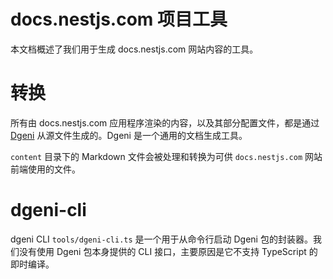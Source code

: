 # docs.nestjs.com 项目工具

本文档概述了我们用于生成 docs.nestjs.com 网站内容的工具。

# 转换

所有由 docs.nestjs.com 应用程序渲染的内容，以及其部分配置文件，都是通过 [Dgeni](https://github.com/angular/dgeni) 从源文件生成的。Dgeni 是一个通用的文档生成工具。

`content` 目录下的 Markdown 文件会被处理和转换为可供 `docs.nestjs.com` 网站前端使用的文件。

# dgeni-cli

dgeni CLI `tools/dgeni-cli.ts` 是一个用于从命令行启动 Dgeni 包的封装器。我们没有使用 Dgeni 包本身提供的 CLI 接口，主要原因是它不支持 TypeScript 的即时编译。
